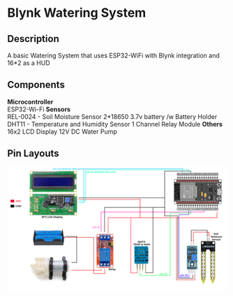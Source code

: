 # Blynk Watering System
## Description
A basic Watering System that uses ESP32-WiFi with Blynk integration and 16*2 as a HUD
## Components
**Microcontroller**  
ESP32-Wi-Fi
**Sensors**  
REL-0024 - Soil Moisture Sensor
2*18650 3.7v battery /w Battery Holder
DHT11 - Temperature and Humidity Sensor
1 Channel Relay Module
**Others**  
16x2 LCD Display
12V DC Water Pump
## Pin Layouts
<img src="image/watering system pin layouts.png" alt="pin layout">
